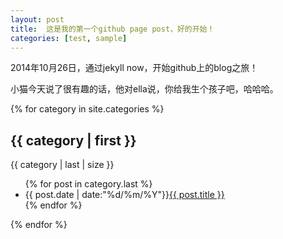 ```yaml
---
layout: post
title:  这是我的第一个github page post，好的开始！
categories: [test, sample]
---
```


2014年10月26日，通过jekyll now，开始github上的blog之旅！

小猫今天说了很有趣的话，他对ella说，你给我生个孩子吧，哈哈哈。

{% for category in site.categories %}
<h2>{{ category | first }}</h2>
</span>{{ category | last | size }}</span>
<ul class="arc-list">
    {% for post in category.last %}
        <li>{{ post.date | date:"%d/%m/%Y"}}<a href="{{ post.url }}">{{ post.title }}</a></li>
    {% endfor %}
</ul>
{% endfor %}
